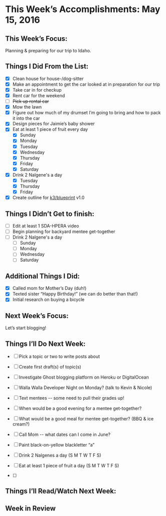 # This Week’s Accomplishments: May 15, 2016

## This Week’s Focus:

Planning & preparing for our trip to Idaho.

## Things I Did From the List:

- [x] Clean house for house-/dog-sitter
- [x] Make an appointment to get the car looked at in preparation for our trip
- [x] Take car in for checkup
- [x] Rent car for the weekend
- [ ] ~~Pick up rental car~~
- [x] Mow the lawn
- [x] Figure out how much of my drumset I’m going to bring and how to pack it into the car
- [x] Design pieces for Jaimie’s baby shower
- [x] Eat at least 1 piece of fruit every day
  - [x] Sunday
  - [x] Monday
  - [x] Tuesday
  - [x] Wednesday
  - [x] Thursday
  - [x] Friday
  - [x] Saturday
- [x] Drink 2 Nalgene's a day
  - [x] Tuesday
  - [x] Thursday
  - [x] Friday
- [x] Create outline for [k3/blueprint](https://hub.k3integrations.com/k3/blueprint) v1.0

## Things I Didn’t Get to finish:

- [ ] Edit at least 1 SDA-HPERA video
- [ ] Begin planning for backyard mentee get-together
- [ ] Drink 2 Nalgene's a day
  - [ ] Sunday
  - [ ] Monday
  - [ ] Wednesday
  - [ ] Saturday

## Additional Things I Did:

- [x] Called mom for Mother’s Day (duh!)
- [x] Texted sister “Happy Birthday!” (we can do better than that!)
- [x] Initial research on  buying a bicycle

## Next Week’s Focus:

Let’s start blogging!

## Things I’ll Do Next Week:

- [ ] Pick a topic or two to write posts about
- [ ] Create first draft(s) of topic(s)
- [ ] Investigate Ghost blogging platform on Heroku or DigitalOcean
- [ ] Walla Walla Developer Night on Monday? (talk to Kevin & Nicole)
- [ ] Text mentees -- some need to pull their grades up!

- [ ] When would be a good evening for a mentee get-together?
- [ ] What would be a good meal for mentee get-together? (BBQ & ice cream?)
- [ ] Call Mom -- what dates can I come in June?
- [ ] Paint black-on-yellow blackletter “a”
- [ ] Drink 2 Nalgenes a day (S M T W T F S)
- [ ] Eat at least 1 piece of fruit a day (S M T W T F S)
- [ ] 

## Things I’ll Read/Watch Next Week:

## Week in Review
